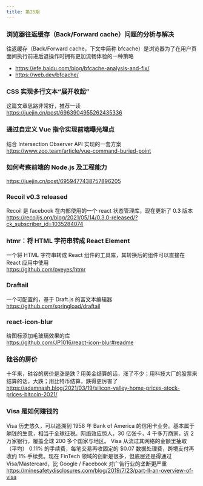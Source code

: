 ```yaml
---
title: 第25期
---
```


### 浏览器往返缓存（Back/Forward cache）问题的分析与解决

往返缓存（Back/Forward cache，下文中简称 bfcache）是浏览器为了在用户页面间执行前进后退操作时拥有更加流畅体验的一种策略<br />

- https://efe.baidu.com/blog/bfcache-analysis-and-fix/
- https://web.dev/bfcache/

### CSS 实现多行文本“展开收起”

这篇文章思路非常好，推荐一读<br />
https://juejin.cn/post/6963904955262435336

### 通过自定义 Vue 指令实现前端曝光埋点

结合 Intersection Observer API 实现的一套方案  
https://www.zoo.team/article/vue-command-buried-point

### 如何考察前端的 Node.js 及工程能力

https://juejin.cn/post/6959477438757896205

### Recoil v0.3 released

Recoil 是 facebook 在内部使用的一个 react 状态管理库，现在更新了 0.3 版本  
https://recoiljs.org/blog/2021/05/14/0.3.0-released/?ck_subscriber_id=1035284074

### htmr：将 HTML 字符串转成 React Element

一个将 HTML 字符串转成 React 组件的工具库，其转换后的组件可以直接在 React 应用中使用  
https://github.com/pveyes/htmr

### Draftail

一个可配置的，基于 Draft.js 的富文本编辑器  
https://github.com/springload/draftail

### react-icon-blur

给图标添加毛玻璃效果的库  
https://github.com/JP1016/react-icon-blur#readme

### 硅谷的房价

十年来，硅谷的房价是涨是跌？用美金结算的话，涨了不少；用科技大厂的股票来结算的话，大跌；用比特币结算，跌得更厉害了  
https://adamnash.blog/2021/03/19/silicon-valley-home-prices-stock-prices-bitcoin-2021/

### Visa 是如何赚钱的

Visa 历史悠久，可以追溯到 1958 年 Bank of America 的信用卡业务。基本属于躺钱的生意，相当于全球征税。网络效应惊人，30 亿张卡，4 千多万商家，近 2 万家银行，覆盖全球 200 多个国家与地区。
Visa 从流过其网络的金额里抽取（平均） 0.11% 的手续费，每笔交易再收固定的 \$0.07 数据处理费，跨境支付再收约 1% 手续费。现在 FinTech 领域的创新是很多，但底层还是得通过 Visa/Mastercard，比 Google / Facebook 对广告行业的垄断更严重<br />
https://minesafetydisclosures.com/blog/2019/7/23/part-ll-an-overview-of-visa

